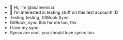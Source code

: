 - 👋 Hi, I’m @asaleemcsr
- 👀 I’m interested in testing stuff on this test account! :D
- Testing testing, GitBook Sync
- GitBook, sync this for me too, thx.
- I love my sync.
- Syncs are cool, you should love syncs too.

<!---
asaleemcsr/asaleemcsr is a ✨ special ✨ repository because its `README.md` (this file) appears on your GitHub profile.
You can click the Preview link to take a look at your changes.
--->
